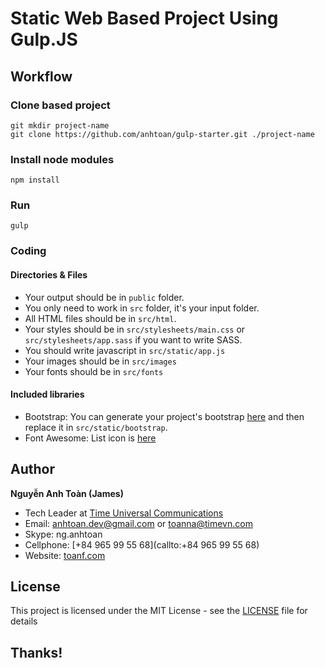 # Static Web Based Project Using Gulp.JS

## Workflow

### Clone based project
```
git mkdir project-name
git clone https://github.com/anhtoan/gulp-starter.git ./project-name
```

### Install node modules
```
npm install
```

### Run
```
gulp
```

### Coding

#### Directories & Files
* Your output should be in `public` folder.
* You only need to work in `src` folder, it's your input folder.
* All HTML files should be in `src/html`.
* Your styles should be in `src/stylesheets/main.css` or `src/stylesheets/app.sass` if you want to write SASS.
* You should write javascript in `src/static/app.js`
* Your images should be in `src/images`
* Your fonts should be in `src/fonts`

#### Included libraries
* Bootstrap: You can generate your project's bootstrap [here](getbootstrap.com/customize/) and then replace it in `src/static/bootstrap`.
* Font Awesome: List icon is [here](https://fortawesome.github.io/Font-Awesome/icons/)

## Author
**Nguyễn Anh Toàn (James)**

* Tech Leader at [Time Universal Communications](http://timeuniversal.vn)
* Email: [anhtoan.dev@gmail.com](mailto:anhtoan.dev@gmail.com) or [toanna@timevn.com](mailto:toanna@timevn.com)
* Skype: ng.anhtoan
* Cellphone: [+84 965 99 55 68](callto:+84 965 99 55 68)
* Website: [toanf.com](http://toanf.com)

## License

This project is licensed under the MIT License - see the [LICENSE](LICENSE) file for details

## Thanks!


